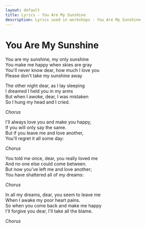 ```yaml
---
layout: default
title: Lyrics - You Are My Sunshine
description: Lyrics used in workshops - You Are My Sunshine
---
```


# You Are My Sunshine
You are my sunshine, my only sunshine  
You make me happy when skies are gray  
You'll never know dear, how much I love you  
Please don't take my sunshine away  

The other night dear, as I lay sleeping  
I dreamed I held you in my arms  
But when I awoke, dear, I was mistaken  
So I hung my head and I cried.  

*Chorus*  

I'll always love you and make you happy,  
If you will only say the same.  
But if you leave me and love another,  
You'll regret it all some day:  

*Chorus*

You told me once, dear, you really loved me  
And no one else could come between.  
But now you've left me and love another;  
You have shattered all of my dreams:  

*Chorus*

In all my dreams, dear, you seem to leave me  
When I awake my poor heart pains.  
So when you come back and make me happy  
I'll forgive you dear, I'll take all the blame.  

*Chorus*

